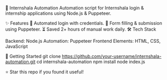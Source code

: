🤖 Internshala Automation
Automation script for Internshala login & internship applications using Node.js & Puppeteer.

✨ Features
🔑 Automated login with credentials.
📝 Form filling & submission using Puppeteer.
⏳ Saved 2+ hours of manual work daily.
🛠️ Tech Stack

Backend: Node.js
Automation: Puppeteer
Frontend Elements: HTML, CSS, JavaScript

🚀 Getting Started
git clone https://github.com/your-username/internshala-automation.git
cd internshala-automation
npm install
node index.js


⭐ Star this repo if you found it useful!
